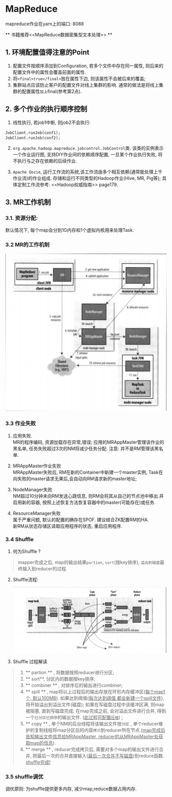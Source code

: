 # MapReduce
mapreduce作业在yarn上的端口: 8088

** 书籍推荐<<MapReduce数据密集型文本处理>> **

## 1. 环境配置值得注意的Point
1. 配置文件按顺序添加到Configuration, 若多个文件中存在同一属性, 则后来的配置文件中的属性会覆盖前面的属性.
2. 将`<final>true</final>`放在属性下边, 则该属性不会被后来的覆盖;
3. 集群站点应该防止客户的配置文件对线上集群的影响. 通常的做法是将线上集群的配置属性`加上`final(参考第2点).

## 2. 多个作业的执行顺序控制
1. 线性执行, 若job1中断, 则job2不会执行:
```
JobClient.runJob(conf1);
JobClient.runJob(conf2);
```

2. `org.apache.hadoop.mapreduce.jobcontrol.JobControl`类.
该类的实例表示一个作业运行图, 支持DIY作业间的依赖顺序配置, 一旦某个作业执行失败, 将不执行与之存在依赖的后续作业.

3. `Apache Oozie`, 运行工作流的系统,该工作流由多个相互依赖(通常能处理上千作业流)的作业组成. 存储和运行不同类型的Hadoop作业(Hive, MR, Pig等); 具体定制工作流参考: <<Hadoop权威指南>> page179.

## 3. MR工作机制
### 3.1. 资源分配:
 默认情况下, 每个map会分到1G内存和1个虚拟内核用来处理Task.

### 3.2 MR的工作机制

![](assets/MR流程图.png)

### 3.3 作业失败
1. 应用失败. <br />
    MR的程序编码, 资源加载存在异常,错误; 应用的MRAppMaster管理该作业的黑名单, 任务失败超过3次的NM将减少任务分配. 注意: 并不是RM管理该黑名单.

2. MRAppMaster作业失败  <br />
MRAppMaster失败后, RM在新的Container中新建一个master实例, Task在向失败的master请求无果后,会自动向RM请求新的master地址;

3. NodeManager失败  <br />
NM超过10分钟未向RM发送心跳信息, 则RM会将其从自己的节点池中移出.并启用新的容器, 按照上述恢复方法恢复容器中的master(可能存在)或任务.

4. ResourceManager失败  <br />
属于严重问题, 默认的配置的确存在SPOF. 建议结合ZK配置RM的HA. <br /> 新RM从状态存储区读取应用程序的状态, 重启应用程序.

### 3.4 Shuffle
1. 何为Shuffle ? <br />
> mapper完成之后, map的输出结果`partion`, `sort`(按key排序), `溢出到磁盘`最终输入到reducer的过程.
2. Shuffle流程:

   ![](assets/shuffle阶段流程.png)

3. Shuffle 过程解读

> 1. ** partion ** , 将数据按照reducer进行分区;
> 2. ** sort**, 分区内的数据按key排序;
> 3. ** combiner ** , 对排序后的输出进行combiner;
> 4. ** spill ** , map将以上过程后的输出存放在环形内存缓冲区(<u>每个map1个, 默认100MB</u>). 如果达到阈值(<u>每次达到阈值,都会新建一个spill文件</u>), 将开始溢出到溢出文件(磁盘); 如果在写磁盘过程中该缓冲区满, 则map被阻塞, 直到写磁盘完成; 在map完成之前, 会对溢出文件进行合并, 得到一个``已分区已排序``的输出文件. (<u>此过程可配置`压缩`</u>) ;
> 5. ** copy ** , 单个NM的后台线程将该输出文件按`分区` , 单个reducer维护的复制线程将map分区后的内容`拷贝`到reducer所在节点.(<u>map完成后告知输出文件信息给MRAppMaster, reducer的从MRAppMaster处获取map的信息</u>).
> 6. ** merge ** , reducer完成拷贝后, 需要对多个map的输出文件进行合并, 把最后一次的合并直接输入(<u>最后一次合并不写磁盘</u>)到reduce函数. 
<u>shuffle完成!</u>

### 3.5 shuffle调优

调优原则: 为shuffle提供更多内存, 减少map,reduce数据占用内存.